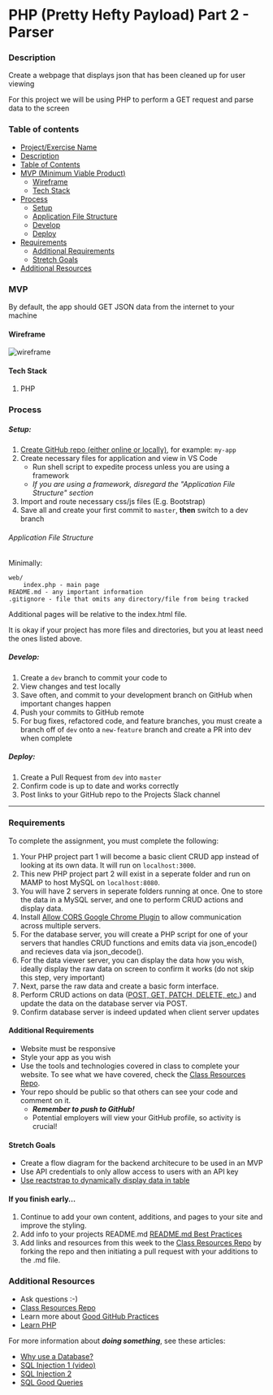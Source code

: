 # PHP (Pretty Hefty Payload) Part 2 - Parser

### Description

Create a webpage that displays json that has been cleaned up for user viewing

For this project we will be using PHP to perform a GET request and parse data to the screen

### Table of contents

<!--ts-->

- [Project/Exercise Name](<#PHP-(Pretty-Hefty-Payload)-Part-2---Parser>)
- [Description](#Description)
- [Table of Contents](#table-of-contents)
- [MVP (Minimum Viable Product)](#MVP)
  - [Wireframe](#Wireframe)
  - [Tech Stack](#Tech-Stack)
- [Process](#process)
  - [Setup](#Setup)
  - [Application File Structure](#Application-File-Structure)
  - [Develop](#Develop)
  - [Deploy](#Deploy)
- [Requirements](#Requirements)
  - [Additional Requirements](#Additional-Requirements)
  - [Stretch Goals](#Stretch-Goals)
- [Additional Resources](#Additional-Resources)
  <!--te-->

### MVP

By default, the app should GET JSON data from the internet to your machine

#### Wireframe

![wireframe](../wireframes/api-php-1.png)

#### Tech Stack

1. PHP

### Process

##### Setup:

1. [Create GitHub repo (either online or locally)](../git-instructions.md), for example: `my-app`
2. Create necessary files for application and view in VS Code
   - Run shell script to expedite process unless you are using a framework
   - _If you are using a framework, disregard the "Application File Structure" section_
3. Import and route necessary css/js files (E.g. Bootstrap)
4. Save all and create your first commit to `master`, **then** switch to a dev branch

###### Application File Structure

Minimally:

```
web/
    index.php - main page
README.md - any important information
.gitignore - file that omits any directory/file from being tracked
```

Additional pages will be relative to the index.html file.

It is okay if your project has more files and directories, but you at least need the ones listed above.

##### Develop:

1. Create a `dev` branch to commit your code to
2. View changes and test locally
3. Save often, and commit to your development branch on GitHub when important changes happen
4. Push your commits to GitHub remote
5. For bug fixes, refactored code, and feature branches, you must create a branch off of `dev` onto a `new-feature` branch and create a PR into dev when complete

##### Deploy:

1. Create a Pull Request from `dev` into `master`
2. Confirm code is up to date and works correctly
3. Post links to your GitHub repo to the Projects Slack channel

---

### Requirements

To complete the assignment, you must complete the following:

1. Your PHP project part 1 will become a basic client CRUD app instead of looking at its own data. It will run on `localhost:3000`.
2. This new PHP project part 2 will exist in a seperate folder and run on MAMP to host MySQL on `localhost:8080`.
3. You will have 2 servers in seperate folders running at once. One to store the data in a MySQL server, and one to perform CRUD actions and display data.
4. Install [Allow CORS Google Chrome Plugin](https://chrome.google.com/webstore/detail/allow-cors-access-control/lhobafahddgcelffkeicbaginigeejlf?hl=en) to allow communication across multiple servers.
5. For the database server, you will create a PHP script for one of your servers that handles CRUD functions and emits data via json_encode() and recieves data via json_decode().
6. For the data viewer server, you can display the data how you wish, ideally display the raw data on screen to confirm it works (do not skip this step, very important)
7. Next, parse the raw data and create a basic form interface.
8. Perform CRUD actions on data ([POST, GET, PATCH, DELETE, etc.](https://developer.mozilla.org/en-US/docs/Web/HTTP/Methods)) and update the data on the  database server via POST.
9. Confirm database server is indeed updated when client server updates

#### Additional Requirements

- Website must be responsive
- Style your app as you wish
- Use the tools and technologies covered in class to complete your website. To see what we have covered, check the [Class Resources Repo](https://github.com/bootcamp-students/Resources).
- Your repo should be public so that others can see your code and comment on it.
  - _**Remember to push to GitHub!**_
  - Potential employers will view your GitHub profile, so activity is crucial!

#### Stretch Goals

- Create a flow diagram for the backend architecure to be used in an MVP
- Use API credentials to only allow access to users with an API key
- [Use reactstrap to dynamically display data in table](http://reactstrap.github.io/components/tables/)

#### If you finish early...

1. Continue to add your own content, additions, and pages to your site and improve the styling.
2. Add info to your projects README.md [README.md Best Practices](https://gist.github.com/PurpleBooth/109311bb0361f32d87a2)
3. Add links and resources from this week to the [Class Resources Repo](https://github.com/bootcamp-students/Resources) by forking the repo and then initiating a pull request with your additions to the .md file.

### Additional Resources

- Ask questions :-)
- [Class Resources Repo](https://github.com/bootcamp-students/Resources)
- Learn more about [Good GitHub Practices](https://guides.github.com)
- [Learn PHP](https://www.w3schools.com/php/)

For more information about **_doing something_**, see these articles:

- [Why use a Database?](https://softwareengineering.stackexchange.com/questions/190482/why-use-a-database-instead-of-just-saving-your-data-to-disk)
- [SQL Injection 1 (video)](https://www.youtube.com/watch?v=ciNHn38EyRc)
- [SQL Injection 2](https://stackoverflow.com/questions/60174/how-can-i-prevent-sql-injection-in-php?rq=1)
- [SQL Good Queries](https://www.datacamp.com/community/tutorials/sql-tutorial-query)
